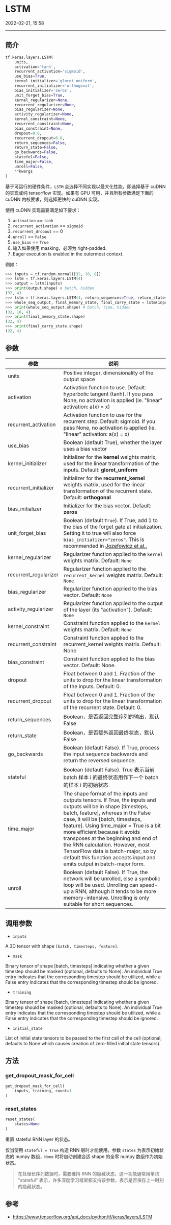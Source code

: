 # LSTM

2022-02-21, 15:58
***

## 简介

```python
tf.keras.layers.LSTM(
    units,
    activation='tanh',
    recurrent_activation='sigmoid',
    use_bias=True,
    kernel_initializer='glorot_uniform',
    recurrent_initializer='orthogonal',
    bias_initializer='zeros',
    unit_forget_bias=True,
    kernel_regularizer=None,
    recurrent_regularizer=None,
    bias_regularizer=None,
    activity_regularizer=None,
    kernel_constraint=None,
    recurrent_constraint=None,
    bias_constraint=None,
    dropout=0.0,
    recurrent_dropout=0.0,
    return_sequences=False,
    return_state=False,
    go_backwards=False,
    stateful=False,
    time_major=False,
    unroll=False,
    **kwargs
)
```

基于可运行的硬件条件，`LSTM` 会选择不同实现以最大化性能，即选择基于 cuDNN 的实现或纯 tensorflow 实现。如果有 GPU 可用，并且所有参数满足下面的 cuDNN 内核要求，则选择更快的 cuDNN 实现。

使用 cuDNN 实现需要满足如下要求：

1. `activation` == `tanh`
2. `recurrent_activation` == `sigmoid`
3. `recurrent_dropout` == 0
4. `unroll` == `False`
5. `use_bias` == `True`
6. 输入如果使用 masking，必须为 right-padded.
7. Eager execution is enabled in the outermost context.

例如：

```python
>>> inputs = tf.random.normal([32, 10, 8])
>>> lstm = tf.keras.layers.LSTM(4)
>>> output = lstm(inputs)
>>> print(output.shape) # batch, hidden
(32, 4)
>>> lstm = tf.keras.layers.LSTM(4, return_sequences=True, return_state=True)
>>> whole_seq_output, final_memory_state, final_carry_state = lstm(inputs)
>>> print(whole_seq_output.shape) # batch, time, hidden
(32, 10, 4)
>>> print(final_memory_state.shape)
(32, 4)
>>> print(final_carry_state.shape)
(32, 4)
```

## 参数

|参数|说明|
|---|---|
|units|Positive integer, dimensionality of the output space|
|activation|Activation function to use. Default: hyperbolic tangent (tanh). If you pass None, no activation is applied (ie. "linear" activation: a(x) = x)|
|recurrent_activation|Activation function to use for the recurrent step. Default: sigmoid. If you pass None, no activation is applied (ie. "linear" activation: a(x) = x)|
|use_bias|Boolean (default True), whether the layer uses a bias vector|
|kernel_initializer|Initializer for the **kernel** weights matrix, used for the linear transformation of the inputs. Default: **glorot_uniform**|
|recurrent_initializer|Initializer for the **recurrent_kernel** weights matrix, used for the linear transformation of the recurrent state. Default: **orthogonal**|
|bias_initializer|Initializer for the bias vector. Default: **zeros**|
|unit_forget_bias|Boolean (default `True`). If True, add 1 to the bias of the forget gate at initialization. Setting it to true will also force `bias_initializer="zeros"`. This is recommended in [Jozefowicz et al..](http://www.jmlr.org/proceedings/papers/v37/jozefowicz15.pdf)|
|kernel_regularizer|Regularizer function applied to the `kernel` weights matrix. Default: `None`|
|recurrent_regularizer|Regularizer function applied to the `recurrent_kernel` weights matrix. Default: `None`|
|bias_regularizer|Regularizer function applied to the bias vector. Default: `None`|
|activity_regularizer|Regularizer function applied to the output of the layer (its "activation"). Default: `None`|
|kernel_constraint|Constraint function applied to the `kernel` weights matrix. Default: `None`|
|recurrent_constraint|Constraint function applied to the recurrent_kernel weights matrix. Default: None|
|bias_constraint|Constraint function applied to the bias vector. Default: None.|
|dropout|Float between 0 and 1. Fraction of the units to drop for the linear transformation of the inputs. Default: 0.|
|recurrent_dropout|Float between 0 and 1. Fraction of the units to drop for the linear transformation of the recurrent state. Default: 0.|
|return_sequences|Boolean，是否返回完整序列的输出，默认 False|
|return_state|Boolean，是否额外返回最终状态，默认 False|
|go_backwards|Boolean (default False). If True, process the input sequence backwards and return the reversed sequence.|
|stateful|Boolean (default False). True 表示当前 batch 样本 i 的最终状态用作下一个 batch 的样本 i 的初始状态|
|time_major|The shape format of the inputs and outputs tensors. If True, the inputs and outputs will be in shape [timesteps, batch, feature], whereas in the False case, it will be [batch, timesteps, feature]. Using time_major = True is a bit more efficient because it avoids transposes at the beginning and end of the RNN calculation. However, most TensorFlow data is batch-major, so by default this function accepts input and emits output in batch-major form.|
|unroll|Boolean (default False). If True, the network will be unrolled, else a symbolic loop will be used. Unrolling can speed-up a RNN, although it tends to be more memory-intensive. Unrolling is only suitable for short sequences.|

## 调用参数

- `inputs`

A 3D tensor with shape `[batch, timesteps, feature]`.

- `mask`

Binary tensor of shape [batch, timesteps] indicating whether a given timestep should be masked (optional, defaults to None). An individual True entry indicates that the corresponding timestep should be utilized, while a False entry indicates that the corresponding timestep should be ignored.

- `training`

Binary tensor of shape [batch, timesteps] indicating whether a given timestep should be masked (optional, defaults to None). An individual True entry indicates that the corresponding timestep should be utilized, while a False entry indicates that the corresponding timestep should be ignored.

- `initial_state`

List of initial state tensors to be passed to the first call of the cell (optional, defaults to None which causes creation of zero-filled initial state tensors).

## 方法

### get_dropout_mask_for_cell

```python
get_dropout_mask_for_cell(
    inputs, training, count=1
)
```

### reset_states

```python
reset_states(
    states=None
)
```

重置 stateful RNN layer 的状态。

仅当使用 `stateful = True` 构造 RNN 层时才能使用。参数 `states` 为表示初始状态的 numpy 数组，`None` 时将自动创建合适 shape 的全零 numpy 数组作为初始状态。

> 在处理长序列数据时，需要维持 RNN 的隐藏状态，这一功能通常用单词 "stateful" 表示，许多深度学习框架都支持该参数，表示是否保存上一时刻的隐藏状态。

## 参考

- https://www.tensorflow.org/api_docs/python/tf/keras/layers/LSTM
